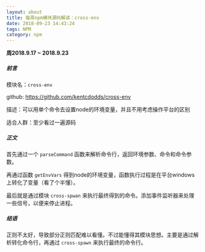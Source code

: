 ```yaml
---
layout: about
title: 每周npm模块源码解读：cross-env
date: 2018-09-23 14:43:24
tags: NPM
category: npm
---
```



**周2018.9.17 ~ 2018.9.23**

##### 前言

模块名：`cross-env`

github: https://github.com/kentcdodds/cross-env

描述：可以用单个命令去设置node的环境变量，并且不用考虑操作平台的区别

适合人群：至少看过一遍源码

<!-- more -->

##### 正文

首先通过一个 `parseCommand` 函数来解析命令行，返回环境参数、命令和命令参数。

再通过函数 `getEnvVars` 得到node的环境变量，函数执行过程是在平台windows上转化了变量（看了个半懂）。

最后就是通过模块 `cross-spwan` 来执行最终得到的命令。添加事件监听器来处理一些信号，以便来停止进程。

##### 结语

正则不太好，导致部分正则匹配难以看懂。不过能懂得其模块思想。主要是通过解析转化命令行，再通过 `cross-spawn` 来执行最终的命令行。